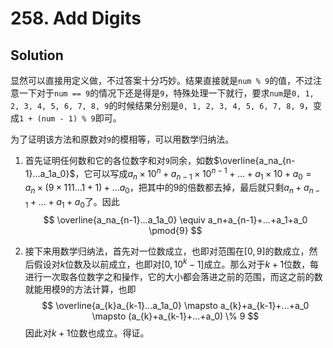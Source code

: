 # 258. Add Digits

## Solution

显然可以直接用定义做，不过答案十分巧妙。结果直接就是`num % 9`的值，不过注意一下对于`num == 9`的情况下还是得是`9`，特殊处理一下就行，要求`num`是`0, 1, 2, 3, 4, 5, 6, 7, 8, 9`的时候结果分别是`0, 1, 2, 3, 4, 5, 6, 7, 8, 9`，变成`1 + (num - 1) % 9`即可。

为了证明该方法和原数对`9`的模相等，可以用数学归纳法。

1. 首先证明任何数和它的各位数字和对`9`同余，如数$\overline{a_na_{n-1}...a_1a_0}$，它可以写成$a_n\times10^n+a_{n-1}\times10^{n-1}+...+a_1\times10+a_0=a_n\times(9\times111...1+1)+...a_0$，把其中的$9$的倍数都去掉，最后就只剩$a_n+a_{n-1}+...+a_1+a_0$了。因此
   $$
   \overline{a_na_{n-1}...a_1a_0} \equiv a_n+a_{n-1}+...+a_1+a_0 \pmod{9}
   $$
   

2. 接下来用数学归纳法，首先对一位数成立，也即对范围在$[0, 9]$的数成立，然后假设对$k$位数及以前成立，也即对$[0, 10^k - 1]$成立。那么对于$k+1$位数，每进行一次取各位数字之和操作，它的大小都会落进之前的范围，而这之前的数就能用模$9$的方法计算，也即
   $$
   \overline{a_{k}a_{k-1}...a_1a_0} \mapsto a_{k}+a_{k-1}+...+a_0 \mapsto (a_{k}+a_{k-1}+...+a_0) \% 9
   $$
   因此对$k+1$位数也成立。得证。
